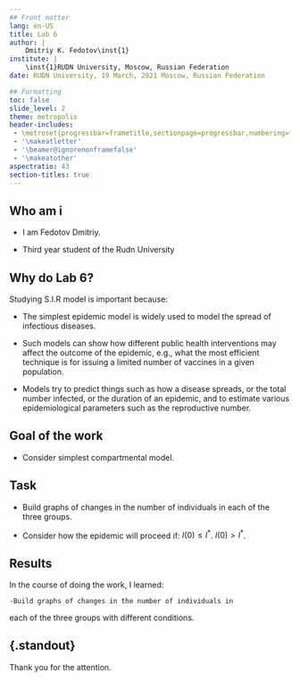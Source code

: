 ```yaml
---
## Front matter
lang: en-US
title: Lab 6
author: |
	Dmitriy K. Fedotov\inst{1}
institute: |
	\inst{1}RUDN University, Moscow, Russian Federation
date: RUDN University, 19 March, 2021 Moscow, Russian Federation

## Formatting
toc: false
slide_level: 2
theme: metropolis
header-includes: 
 - \metroset{progressbar=frametitle,sectionpage=progressbar,numbering=fraction}
 - '\makeatletter'
 - '\beamer@ignorenonframefalse'
 - '\makeatother'
aspectratio: 43
section-titles: true
---
```


## Who am i

- I am Fedotov Dmitriy.

- Third year student of the Rudn University

## Why do Lab 6?

Studying S.I.R model is important because:

- The simplest epidemic model is widely used to model the spread of infectious diseases.

- Such models can show how different public health interventions may affect the outcome of the epidemic, e.g., what the most efficient technique is for issuing a limited number of vaccines in a given population.

- Models try to predict things such as how a disease spreads, or the total number infected, or the duration of an epidemic, and to estimate various epidemiological parameters such as the reproductive number.

## Goal of the work

- Consider simplest compartmental model.

## Task

- Build graphs of changes in the number of individuals in each of the three groups.

- Consider how the epidemic will proceed if: $I(0) \leq I^{*}$. $I(0) > I^{*}$.

## Results

In the course of doing the work, I learned:
	
	-Build graphs of changes in the number of individuals in 
each of the three groups with different conditions.

## {.standout}

Thank you for the attention.